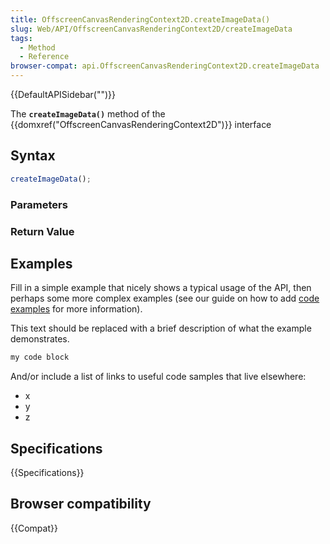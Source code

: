 ```yaml
---
title: OffscreenCanvasRenderingContext2D.createImageData()
slug: Web/API/OffscreenCanvasRenderingContext2D/createImageData
tags:
  - Method
  - Reference
browser-compat: api.OffscreenCanvasRenderingContext2D.createImageData
---
```

{{DefaultAPISidebar("")}}

The **`createImageData()`** method of the {{domxref("OffscreenCanvasRenderingContext2D")}} interface 

## Syntax

```js
createImageData();
```

### Parameters



### Return Value



## Examples

Fill in a simple example that nicely shows a typical usage of the API, then perhaps some more complex examples (see our guide on how to add [code examples](/en-US/docs/MDN/Contribute/Structures/Code_examples) for more information).

This text should be replaced with a brief description of what the example demonstrates.

```js
my code block
```

And/or include a list of links to useful code samples that live elsewhere:

*   x
*   y
*   z

## Specifications

{{Specifications}}

## Browser compatibility

{{Compat}}

